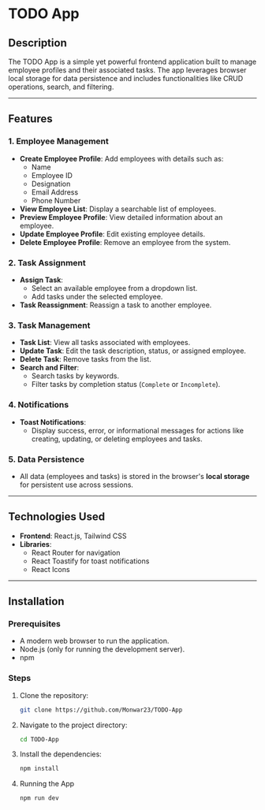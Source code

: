 # TODO App

## Description
The TODO App is a simple yet powerful frontend application built to manage employee profiles and their associated tasks. The app leverages browser local storage for data persistence and includes functionalities like CRUD operations, search, and filtering.

---

## Features

### 1. Employee Management
- **Create Employee Profile**: Add employees with details such as:
  - Name
  - Employee ID
  - Designation
  - Email Address
  - Phone Number
- **View Employee List**: Display a searchable list of employees.
- **Preview Employee Profile**: View detailed information about an employee.
- **Update Employee Profile**: Edit existing employee details.
- **Delete Employee Profile**: Remove an employee from the system.

### 2. Task Assignment
- **Assign Task**:
  - Select an available employee from a dropdown list.
  - Add tasks under the selected employee.
- **Task Reassignment**: Reassign a task to another employee.

### 3. Task Management
- **Task List**: View all tasks associated with employees.
- **Update Task**: Edit the task description, status, or assigned employee.
- **Delete Task**: Remove tasks from the list.
- **Search and Filter**:
  - Search tasks by keywords.
  - Filter tasks by completion status (`Complete` or `Incomplete`).

### 4. Notifications
- **Toast Notifications**:
  - Display success, error, or informational messages for actions like creating, updating, or deleting employees and tasks.

### 5. Data Persistence
- All data (employees and tasks) is stored in the browser's **local storage** for persistent use across sessions.

---

## Technologies Used
- **Frontend**: React.js, Tailwind CSS
- **Libraries**:
  - React Router for navigation
  - React Toastify for toast notifications
  - React Icons

---

## Installation

### Prerequisites
- A modern web browser to run the application.
- Node.js (only for running the development server).
- npm

### Steps
1. Clone the repository:
   ```bash
   git clone https://github.com/Monwar23/TODO-App

2. Navigate to the project directory:
   ```bash
   cd TODO-App

3. Install the dependencies:
   ```bash
   npm install

4. Running the App
     ```bash
   npm run dev  

